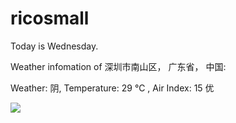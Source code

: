 # ricosmall

Today is Wednesday.

Weather infomation of 深圳市南山区， 广东省， 中国: 

Weather: 阴, Temperature: 29 ℃ , Air Index: 15 优

<img src="https://github-readme-stats.vercel.app/api?username=ricosmall&show_icons=true" />

